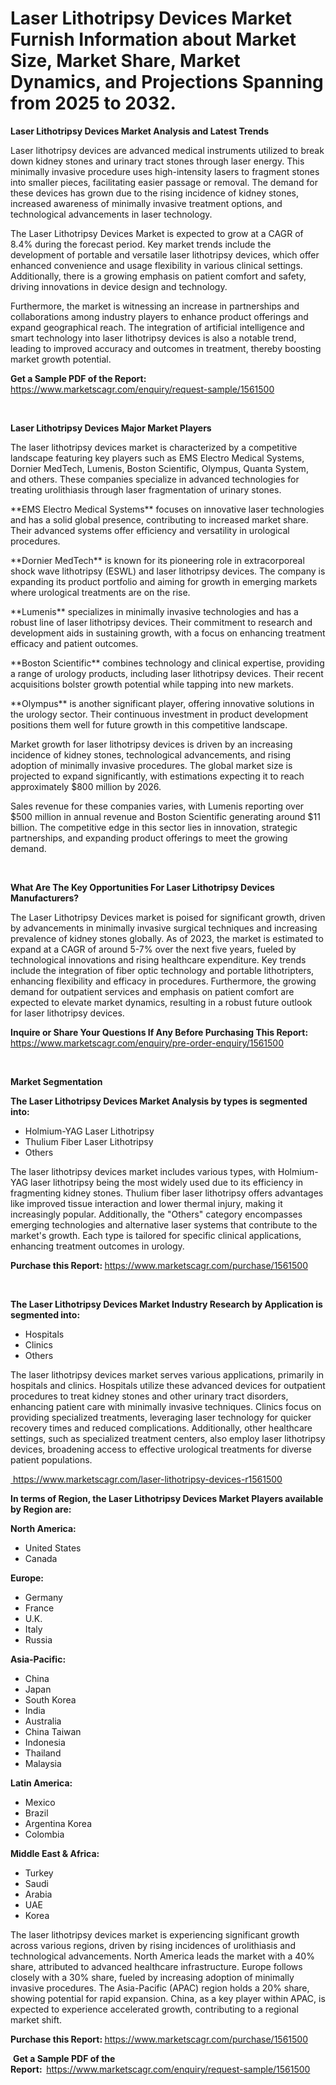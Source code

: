 <p><h1>Laser Lithotripsy Devices Market Furnish Information about Market Size, Market Share, Market Dynamics, and Projections Spanning from 2025 to 2032.</h1></p><p><strong>Laser Lithotripsy Devices Market Analysis and Latest Trends</strong></p>
<p><p>Laser lithotripsy devices are advanced medical instruments utilized to break down kidney stones and urinary tract stones through laser energy. This minimally invasive procedure uses high-intensity lasers to fragment stones into smaller pieces, facilitating easier passage or removal. The demand for these devices has grown due to the rising incidence of kidney stones, increased awareness of minimally invasive treatment options, and technological advancements in laser technology.</p><p>The Laser Lithotripsy Devices Market is expected to grow at a CAGR of 8.4% during the forecast period. Key market trends include the development of portable and versatile laser lithotripsy devices, which offer enhanced convenience and usage flexibility in various clinical settings. Additionally, there is a growing emphasis on patient comfort and safety, driving innovations in device design and technology. </p><p>Furthermore, the market is witnessing an increase in partnerships and collaborations among industry players to enhance product offerings and expand geographical reach. The integration of artificial intelligence and smart technology into laser lithotripsy devices is also a notable trend, leading to improved accuracy and outcomes in treatment, thereby boosting market growth potential.</p></p>
<p><strong>Get a Sample PDF of the Report:&nbsp;</strong> <a href="https://www.marketscagr.com/enquiry/request-sample/1561500?utm_campaign=3510&utm_medium=2&utm_source=Github&utm_content=ia&utm_term=14042025&utm_id=laser-lithotripsy-devices">https://www.marketscagr.com/enquiry/request-sample/1561500</a></p>
<p>&nbsp;</p>
<p><strong>Laser Lithotripsy Devices Major Market Players</strong></p>
<p><p>The laser lithotripsy devices market is characterized by a competitive landscape featuring key players such as EMS Electro Medical Systems, Dornier MedTech, Lumenis, Boston Scientific, Olympus, Quanta System, and others. These companies specialize in advanced technologies for treating urolithiasis through laser fragmentation of urinary stones.</p><p>**EMS Electro Medical Systems** focuses on innovative laser technologies and has a solid global presence, contributing to increased market share. Their advanced systems offer efficiency and versatility in urological procedures.</p><p>**Dornier MedTech** is known for its pioneering role in extracorporeal shock wave lithotripsy (ESWL) and laser lithotripsy devices. The company is expanding its product portfolio and aiming for growth in emerging markets where urological treatments are on the rise.</p><p>**Lumenis** specializes in minimally invasive technologies and has a robust line of laser lithotripsy devices. Their commitment to research and development aids in sustaining growth, with a focus on enhancing treatment efficacy and patient outcomes.</p><p>**Boston Scientific** combines technology and clinical expertise, providing a range of urology products, including laser lithotripsy devices. Their recent acquisitions bolster growth potential while tapping into new markets.</p><p>**Olympus** is another significant player, offering innovative solutions in the urology sector. Their continuous investment in product development positions them well for future growth in this competitive landscape.</p><p>Market growth for laser lithotripsy devices is driven by an increasing incidence of kidney stones, technological advancements, and rising adoption of minimally invasive procedures. The global market size is projected to expand significantly, with estimations expecting it to reach approximately $800 million by 2026.</p><p>Sales revenue for these companies varies, with Lumenis reporting over $500 million in annual revenue and Boston Scientific generating around $11 billion. The competitive edge in this sector lies in innovation, strategic partnerships, and expanding product offerings to meet the growing demand.</p></p>
<p>&nbsp;</p>
<p><strong>What Are The Key Opportunities For Laser Lithotripsy Devices Manufacturers?</strong></p>
<p><p>The Laser Lithotripsy Devices market is poised for significant growth, driven by advancements in minimally invasive surgical techniques and increasing prevalence of kidney stones globally. As of 2023, the market is estimated to expand at a CAGR of around 5-7% over the next five years, fueled by technological innovations and rising healthcare expenditure. Key trends include the integration of fiber optic technology and portable lithotripters, enhancing flexibility and efficacy in procedures. Furthermore, the growing demand for outpatient services and emphasis on patient comfort are expected to elevate market dynamics, resulting in a robust future outlook for laser lithotripsy devices.</p></p>
<p><strong>Inquire or Share Your Questions If Any Before Purchasing This Report:</strong> <a href="https://www.marketscagr.com/enquiry/pre-order-enquiry/1561500?utm_campaign=3510&utm_medium=2&utm_source=Github&utm_content=ia&utm_term=14042025&utm_id=laser-lithotripsy-devices">https://www.marketscagr.com/enquiry/pre-order-enquiry/1561500</a></p>
<p>&nbsp;</p>
<p><strong>Market Segmentation</strong></p>
<p><strong>The Laser Lithotripsy Devices Market Analysis by types is segmented into:</strong></p>
<p><ul><li>Holmium-YAG Laser Lithotripsy</li><li>Thulium Fiber Laser Lithotripsy</li><li>Others</li></ul></p>
<p><p>The laser lithotripsy devices market includes various types, with Holmium-YAG laser lithotripsy being the most widely used due to its efficiency in fragmenting kidney stones. Thulium fiber laser lithotripsy offers advantages like improved tissue interaction and lower thermal injury, making it increasingly popular. Additionally, the "Others" category encompasses emerging technologies and alternative laser systems that contribute to the market's growth. Each type is tailored for specific clinical applications, enhancing treatment outcomes in urology.</p></p>
<p><strong>Purchase this Report:&nbsp;</strong><a href="https://www.marketscagr.com/purchase/1561500?utm_campaign=3510&utm_medium=2&utm_source=Github&utm_content=ia&utm_term=14042025&utm_id=laser-lithotripsy-devices">https://www.marketscagr.com/purchase/1561500</a></p>
<p>&nbsp;</p>
<p><strong>The Laser Lithotripsy Devices Market Industry Research by Application is segmented into:</strong></p>
<p><ul><li>Hospitals</li><li>Clinics</li><li>Others</li></ul></p>
<p><p>The laser lithotripsy devices market serves various applications, primarily in hospitals and clinics. Hospitals utilize these advanced devices for outpatient procedures to treat kidney stones and other urinary tract disorders, enhancing patient care with minimally invasive techniques. Clinics focus on providing specialized treatments, leveraging laser technology for quicker recovery times and reduced complications. Additionally, other healthcare settings, such as specialized treatment centers, also employ laser lithotripsy devices, broadening access to effective urological treatments for diverse patient populations.</p></p>
<p><a href="https://www.marketscagr.com/laser-lithotripsy-devices-r1561500?utm_campaign=3510&utm_medium=2&utm_source=Github&utm_content=ia&utm_term=14042025&utm_id=laser-lithotripsy-devices">&nbsp;https://www.marketscagr.com/laser-lithotripsy-devices-r1561500</a></p>
<p><strong>In terms of Region, the Laser Lithotripsy Devices Market Players available by Region are:</strong></p>
<p>
    <p> <strong> North America: </strong>
        <ul>
            <li>United States</li>
            <li>Canada</li>
        </ul>
        </p> 
    <p> <strong> Europe: </strong>
        <ul>
            <li>Germany</li>
            <li>France</li>
            <li>U.K.</li>
            <li>Italy</li>
            <li>Russia</li>
        </ul>
        </p> 
    <p> <strong> Asia-Pacific: </strong>
        <ul>
            <li>China</li>
            <li>Japan</li>
            <li>South Korea</li>
            <li>India</li>
            <li>Australia</li>
            <li>China Taiwan</li>
            <li>Indonesia</li>
            <li>Thailand</li>
            <li>Malaysia</li>
        </ul>
        </p> 
    <p> <strong> Latin America: </strong>
        <ul>
            <li>Mexico</li>
            <li>Brazil</li>
            <li>Argentina Korea</li>
            <li>Colombia</li>
        </ul>
        </p> 
    <p> <strong> Middle East & Africa: </strong>
        <ul>
            <li>Turkey</li>
            <li>Saudi</li>
            <li>Arabia</li>
            <li>UAE</li>
            <li>Korea</li>
        </ul>
    </p>
    </p>
<p><p>The laser lithotripsy devices market is experiencing significant growth across various regions, driven by rising incidences of urolithiasis and technological advancements. North America leads the market with a 40% share, attributed to advanced healthcare infrastructure. Europe follows closely with a 30% share, fueled by increasing adoption of minimally invasive procedures. The Asia-Pacific (APAC) region holds a 20% share, showing potential for rapid expansion. China, as a key player within APAC, is expected to experience accelerated growth, contributing to a regional market shift.</p></p>
<p><strong>Purchase this Report: </strong><a href="https://www.marketscagr.com/purchase/1561500?utm_campaign=3510&utm_medium=2&utm_source=Github&utm_content=ia&utm_term=14042025&utm_id=laser-lithotripsy-devices">https://www.marketscagr.com/purchase/1561500</a></p>
<p>&nbsp;<strong>Get a Sample PDF of the Report:&nbsp;&nbsp;</strong><a href="https://www.marketscagr.com/enquiry/request-sample/1561500?utm_campaign=3510&utm_medium=2&utm_source=Github&utm_content=ia&utm_term=14042025&utm_id=laser-lithotripsy-devices">https://www.marketscagr.com/enquiry/request-sample/1561500</a></p>
<p><strong></strong></p>
<p><p></p><p></p><p></p></p>